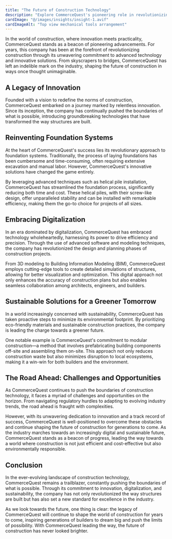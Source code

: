 ```yaml
---
title: "The Future of Construction Technology"
description: "Explore CommerceQuest's pioneering role in revolutionizing construction through advanced technology and innovative solutions."
cardImage: "@/images/insights/insight-1.avif"
cardImageAlt: "Top view mechanical tools arrangement"
---
```


In the world of construction, where innovation meets practicality, CommerceQuest stands as a beacon of pioneering advancements. For years, this company has been at the forefront of revolutionizing construction through its unwavering commitment to advanced technology and innovative solutions. From skyscrapers to bridges, CommerceQuest has left an indelible mark on the industry, shaping the future of construction in ways once thought unimaginable.

## A Legacy of Innovation

Founded with a vision to redefine the norms of construction, CommerceQuest embarked on a journey marked by relentless innovation. Since its inception, the company has continually pushed the boundaries of what is possible, introducing groundbreaking technologies that have transformed the way structures are built.

## Reinventing Foundation Systems

At the heart of CommerceQuest's success lies its revolutionary approach to foundation systems. Traditionally, the process of laying foundations has been cumbersome and time-consuming, often requiring extensive excavation and manual labor. However, CommerceQuest's innovative solutions have changed the game entirely.

By leveraging advanced techniques such as helical pile installation, CommerceQuest has streamlined the foundation process, significantly reducing both time and cost. These helical piles, with their screw-like design, offer unparalleled stability and can be installed with remarkable efficiency, making them the go-to choice for projects of all sizes.

## Embracing Digitalization

In an era dominated by digitalization, CommerceQuest has embraced technology wholeheartedly, harnessing its power to drive efficiency and precision. Through the use of advanced software and modeling techniques, the company has revolutionized the design and planning phases of construction projects.

From 3D modeling to Building Information Modeling (BIM), CommerceQuest employs cutting-edge tools to create detailed simulations of structures, allowing for better visualization and optimization. This digital approach not only enhances the accuracy of construction plans but also enables seamless collaboration among architects, engineers, and builders.

## Sustainable Solutions for a Greener Tomorrow

In a world increasingly concerned with sustainability, CommerceQuest has taken proactive steps to minimize its environmental footprint. By prioritizing eco-friendly materials and sustainable construction practices, the company is leading the charge towards a greener future.

One notable example is CommerceQuest's commitment to modular construction—a method that involves prefabricating building components off-site and assembling them on-site. This approach not only reduces construction waste but also minimizes disruption to local ecosystems, making it a win-win for both builders and the environment.

## The Road Ahead: Challenges and Opportunities

As CommerceQuest continues to push the boundaries of construction technology, it faces a myriad of challenges and opportunities on the horizon. From navigating regulatory hurdles to adapting to evolving industry trends, the road ahead is fraught with complexities.

However, with its unwavering dedication to innovation and a track record of success, CommerceQuest is well-positioned to overcome these obstacles and continue shaping the future of construction for generations to come. As the industry marches towards an increasingly digital and sustainable future, CommerceQuest stands as a beacon of progress, leading the way towards a world where construction is not just efficient and cost-effective but also environmentally responsible.

## Conclusion

In the ever-evolving landscape of construction technology, CommerceQuest remains a trailblazer, constantly pushing the boundaries of what is possible. Through its commitment to innovation, digitalization, and sustainability, the company has not only revolutionized the way structures are built but has also set a new standard for excellence in the industry.

As we look towards the future, one thing is clear: the legacy of CommerceQuest will continue to shape the world of construction for years to come, inspiring generations of builders to dream big and push the limits of possibility. With CommerceQuest leading the way, the future of construction has never looked brighter.